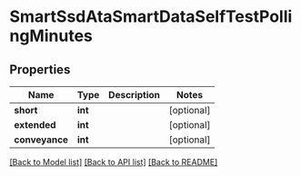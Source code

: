 # SmartSsdAtaSmartDataSelfTestPollingMinutes

## Properties
Name | Type | Description | Notes
------------ | ------------- | ------------- | -------------
**short** | **int** |  | [optional] 
**extended** | **int** |  | [optional] 
**conveyance** | **int** |  | [optional] 

[[Back to Model list]](../README.md#documentation-for-models) [[Back to API list]](../README.md#documentation-for-api-endpoints) [[Back to README]](../README.md)


